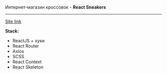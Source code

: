Интернет-магазин кроссовок - **React Sneakers**

---

[Site link](https://maria-khabian.github.io/react-sneakers/)

**Stack:**

- ReactJS + хуки
- React Router
- Axios
- SCSS
- React Context
- React Skeleton

